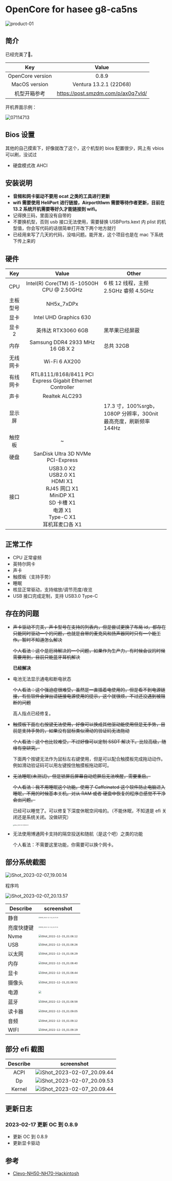 # OpenCore for hasee g8-ca5ns

![product-01](./assets/product-01.jpg)

## 简介

已经完美了🤣。

|       Key        |               Value                |
| :--------------: | :--------------------------------: |
| OpenCore version |               0.8.9                |
|  MacOS version   |       Ventura 13.2.1 (22D68)       |
|   机型开箱参考   | https://post.smzdm.com/p/ax0q7vld/ |

开机界面示例：

![07114713](./assets/07114713.webp)

## Bios 设置

其他的自己摸索下，好像就改了这个，这个机型的 bios 配置很少，网上有 vbios 可以刷，没试过

- 硬盘模式改 AHCI

## 安装说明

- **音频和网卡驱动不要用 ocat 之类的工具进行更新**
- **wifi 需要使用 HeliPort 进行链接，AirportItlwm 需要等待作者更新，目前在 13.2 系统开机需要等好久才能链接到 wifi。**
- 记得换三码，里面没有自带的
- 不要换机型，否则 usb 接口无法使用，需要替换 USBPorts.kext 内 plist 的机型值，你会写代码的话很简单打开改下两个地方就行
- 已经用来写了几天的代码，没啥问题。能开发，这个项目也是在 mac 下系统下传上来的

## 硬件

|   Key    |                                                              Value                                                              | Other                                                            |
| :------: | :-----------------------------------------------------------------------------------------------------------------------------: | ---------------------------------------------------------------- |
|   CPU    |                                            Intel(R) Core(TM) i5-10500H CPU @ 2.50GHz                                            | 6 核 12 线程，主频 2.5GHz 睿频 4.5GHz                            |
| 主板型号 |                                                           NH5x_7xDPx                                                            |                                                                  |
|   显卡   |                                                     Intel UHD Graphics 630                                                      |                                                                  |
|  显卡 2  |                                                       英伟达 RTX3060 6GB                                                        | 黑苹果已经屏蔽                                                   |
|   内存   |                                                 Samsung DDR4 2933 MHz 16 GB X 2                                                 | 总共 32GB                                                        |
| 无线网卡 |                                                          Wi-Fi 6 AX200                                                          |                                                                  |
| 有线网卡 |                                    RTL8111/8168/8411 PCI Express Gigabit Ethernet Controller                                    |                                                                  |
|   声卡   |                                                         Realtek ALC293                                                          |                                                                  |
|  显示屏  |                                                                                                                                 | 17.3 寸，100%srgb，1080P 分辨率，300nit 最高亮度，刷新频率 144Hz |
|  触控板  |                                                                ~                                                                |                                                                  |
|   硬盘   |                                              SanDisk Ultra 3D NVMe<br/>PCI-Express                                              |                                                                  |
|   接口   | USB3.0 X2<br/>USB2.0 X1<br/>HDMI X1<br/>RJ45 网口 X1<br/>MiniDP X1<br/>SD 卡槽 X1<br/>电源 X1<br/>Type-C X1<br/>耳机耳麦口各 X1 |                                                                  |

## 正常工作

- CPU 正常睿频
- 英特尔网卡
- 声卡
- 触摸板（支持手势）
- 睡眠
- 核显正常驱动，支持缩放/调节亮度/夜览
- USB 接口完成定制，支持 USB3.0 Type-C

## 存在的问题

- ~~声卡驱动不完美，声卡型号在支持的列表内，但是尝试更换了布局 id，都存在只能同时驱动一个的问题，也就是自带的麦克风和扬声器同时只有一个能工作。暂时不知道怎么解决~~

  ~~个人看法：这个是厄待解决的一个问题，如果作为生产力，有时候会议的时候需要用到，目前只能蓝牙耳机解决~~

  **已经解决**

- 电池无法显示通电和断电状态

  ~~个人看法：这个强迫症很难受，虽然是一直插着电使用的，但是看不到电源链接，有些软件会弹出请链接电源使用的提示，这个就很烦，不过还没遇到被阻断的问题~~

  高人指点已经修复。

- ~~触摸板下面左右按键无法使用，好像可以换成其他驱动能使用但是无手势，目前是支持手势的，如果没有鼠标类似滑动的验证码无法拖动~~

  ~~个人看法：这个也比较难受，不过好像可以定制 SSDT 解决下。比较高级，随缘有空研究。~~

  下面两个按键无法作为鼠标左右键使用，但是可以配合触摸板完成拖动动作。例如滑动验证码可以用左键按住触摸板拖动即可。

- ~~无法睡眠(未测试)，但是锁屏后屏幕自动熄屏后无法唤醒，需要重启。~~

  ~~个人看法：我不用睡眠这个功能。使用了 Caffeinated 这个软件防止电脑进入睡眠，不用的时候基本关机。对从 RAM 或者 硬盘中恢复的程序总感觉不干净会出问题。~~

  已经可以睡觉了。可以修复下深度休眠空间啥的。（不能休眠，不知道是 efi 关闭还是系统关闭。没做研究）

  <img src="./assets/iShot_2023-02-07_18.50.57.webp" alt="iShot_2023-02-07_18.50.57" style="zoom:25%;" />

- 无法使用博通网卡支持的隔空投送和随航（是这个吧）之类的功能

  个人看法：不需要这里功能，你需要可以换个网卡。

## 部分系统截图

![iShot_2023-02-07_19.00.14](./assets/iShot_2023-02-07_19.00.14.webp)

程序坞

![iShot_2023-02-07_20.13.57](./assets/iShot_2023-02-07_20.13.57.webp)

| Describe   | screenshot                                                   |
| ---------- | ------------------------------------------------------------ |
| 静音       | <img src="./assets/iShot_2022-12-15_01.07.20.webp" alt="iShot_2022-12-15_01.07.20" style="zoom:25%;" /> |
| 亮度快捷键 | <img src="./assets/iShot_2022-12-15_01.07.31.webp" alt="iShot_2022-12-15_01.07.31" style="zoom:25%;" /> |
| Nvme       | <img src="./assets/iShot_2022-12-15_01.08.12.webp" alt="iShot_2022-12-15_01.08.12" style="zoom: 50%;" /> |
| USB        | <img src="./assets/iShot_2022-12-15_01.08.26.webp" alt="iShot_2022-12-15_01.08.26" style="zoom:50%;" /> |
| 以太网     | <img src="./assets/iShot_2022-12-15_01.08.29.webp" alt="iShot_2022-12-15_01.08.29" style="zoom:50%;" /> |
| 内存       | <img src="./assets/iShot_2022-12-15_01.08.40.webp" alt="iShot_2022-12-15_01.08.40" style="zoom:50%;" /> |
| 显卡       | <img src="./assets/iShot_2022-12-15_01.08.44.webp" alt="iShot_2022-12-15_01.08.44" style="zoom:50%;" /> |
| 摄像头     | <img src="./assets/iShot_2022-12-15_01.08.52.webp" alt="iShot_2022-12-15_01.08.52" style="zoom:50%;" /> |
| 电源       | <img src="./assets/iShot_2023-02-07_19.02.38.webp" style="zoom:50%;" /> |
| 蓝牙       | <img src="./assets/iShot_2022-12-15_01.08.58.webp" alt="iShot_2022-12-15_01.08.58" style="zoom:50%;" /> |
| 读卡器     | <img src="./assets/iShot_2022-12-15_01.09.05.webp" alt="iShot_2022-12-15_01.09.05" style="zoom:50%;" /> |
| 音频       | <img src="./assets/iShot_2022-12-15_01.09.12.webp" alt="iShot_2022-12-15_01.09.12" style="zoom:50%;" /> |
| WIFI       | <img src="./assets/iShot_2022-12-15_01.09.19.webp" alt="iShot_2022-12-15_01.09.19" style="zoom:50%;" /> |

## 部分 efi 截图

| Describe | screenshot                                                   |
| :------: | ------------------------------------------------------------ |
|   ACPI   | ![iShot_2023-02-07_20.09.44](./assets/iShot_2023-02-07_20.10.02.webp) |
|    Dp    | ![iShot_2023-02-07_20.09.53](./assets/iShot_2023-02-07_20.09.53.webp) |
|  Kernel  | ![iShot_2023-02-07_20.09.44](./assets/iShot_2023-02-07_20.09.44.webp) |

## 更新日志

### 2023-02-17 更新 OC 到 0.8.9 

- 更新 OC 到 0.8.9
- 更新显卡驱动

## 参考

- [Clevo-NH50-NH70-Hackintosh](https://github.com/MichaelPan1026/Clevo-NH50-NH70-Hackintosh)
